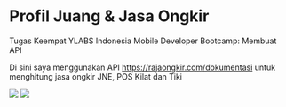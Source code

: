 # Profil Juang & Jasa Ongkir

Tugas Keempat YLABS Indonesia Mobile Developer Bootcamp: Membuat API

Di sini saya menggunakan API https://rajaongkir.com/dokumentasi untuk menghitung jasa ongkir JNE, POS Kilat dan Tiki

![](https://github.com/YLab-Mobile-Dev-Bootcamp/karuniaperjuangan-task2danseterusnya/blob/main/Tugas4A.jpg)
![](https://github.com/YLab-Mobile-Dev-Bootcamp/karuniaperjuangan-task2danseterusnya/blob/main/Tugas4B.jpg)
